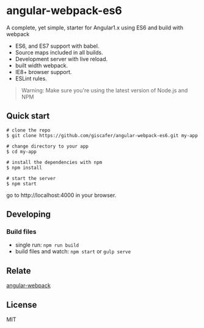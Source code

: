 # angular-webpack-es6
A complete, yet simple, starter for Angular1.x using ES6 and build with webpack

- ES6, and ES7 support with babel.
- Source maps included in all builds.
- Development server with live reload.
- built width webpack.
- IE8+ browser support.
- ESLint rules.

> Warning: Make sure you're using the latest version of Node.js and NPM

## Quick start

	# clone the repo
	$ git clone https://github.com/giscafer/angular-webpack-es6.git my-app

	# change directory to your app
	$ cd my-app

	# install the dependencies with npm
	$ npm install

	# start the server
	$ npm start

go to http://localhost:4000 in your browser.

## Developing

### Build files

 - single run: `npm run build`
 - build files and watch: `npm start` or `gulp serve`


## Relate

[angular-webpack](https://github.com/preboot/angularjs-webpack.git)


## License

MIT
